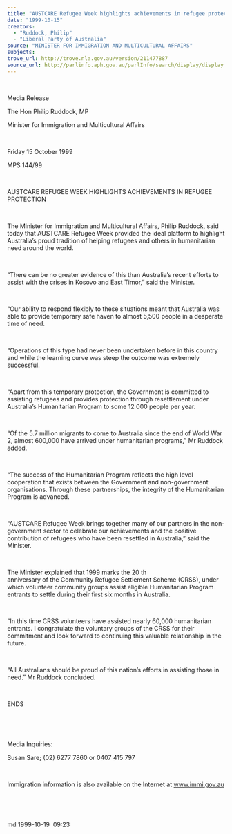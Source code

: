```yaml
---
title: "AUSTCARE Refugee Week highlights achievements in refugee protection."
date: "1999-10-15"
creators:
  - "Ruddock, Philip"
  - "Liberal Party of Australia"
source: "MINISTER FOR IMMIGRATION AND MULTICULTURAL AFFAIRS"
subjects:
trove_url: http://trove.nla.gov.au/version/211477887
source_url: http://parlinfo.aph.gov.au/parlInfo/search/display/display.w3p;query=Id%3A%22media/pressrel/3XG06%22
---
```


   

  

  Media Release

  The Hon Philip Ruddock, MP

  Minister for Immigration and Multicultural Affairs

  

 Friday 15 October 1999

 MPS 144/99

  

  AUSTCARE REFUGEE WEEK HIGHLIGHTS ACHIEVEMENTS 
IN REFUGEE PROTECTION

  

  The Minister for Immigration and Multicultural Affairs,  Philip 
Ruddock, said today that AUSTCARE Refugee Week provided the ideal platform 
to highlight Australia’s proud tradition of helping refugees and others 
in humanitarian need around the world.

  

 “There can be no greater evidence of this than Australia’s 
recent efforts to assist with the crises in Kosovo and East Timor,” 
said the Minister.

  

 “Our ability to respond flexibly to these situations 
meant that Australia was able to provide temporary safe haven to almost 
5,500 people in a desperate time of need.

  

 “Operations of this type had never been undertaken 
before in this country and while the learning curve was steep the outcome 
was extremely successful.

  

 “Apart from this temporary protection, the Government 
is committed to assisting refugees and provides protection through resettlement 
under Australia’s Humanitarian Program to some 12 000 people per year.

  

 “Of the 5.7 million migrants to come to Australia 
since the end of World War 2, almost 600,000 have arrived under humanitarian 
programs,” Mr Ruddock added.

  

 “The success of the Humanitarian Program reflects 
the high level cooperation that exists between the Government and non-government 
organisations. Through these partnerships, the integrity of the Humanitarian 
Program is advanced.

  

 “AUSTCARE Refugee Week brings together many of our 
partners in the non-government sector to celebrate our achievements 
and the positive contribution of refugees who have been resettled in 
Australia,” said the Minister.

  

 The Minister explained that 1999 marks the 20  th  
anniversary of the Community Refugee Settlement Scheme (CRSS), under 
which volunteer community groups assist eligible Humanitarian Program 
entrants to settle during their first six months in Australia.

  

 “In this time CRSS volunteers have assisted nearly 
60,000 humanitarian entrants. I congratulate the voluntary groups of 
the CRSS for their commitment and look forward to continuing this valuable 
relationship in the future.

  

 “All Australians should be proud of this nation’s 
efforts in assisting those in need.” Mr Ruddock concluded.

  

  ENDS

  

  

  Media Inquiries:

 Susan Sare; (02) 6277 7860 or 0407 415 797

  

 Immigration information is also available on the Internet 
at    www.immi.gov.au

  

  

  md 1999-10-19  09:23

